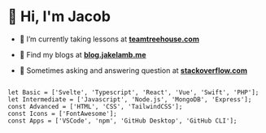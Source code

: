 <h1>👋 Hi, I'm Jacob</h1>

- 🌱 I’m currently taking lessons at **[teamtreehouse.com](https://teamtreehouse.com/jacoblamb4)**

- 📝 Find my blogs at **[blog.jakelamb.me](https://blog.jakelamb.me)**

- 💬 Sometimes asking and answering question at **[stackoverflow.com](https://stackoverflow.com/users/12067372/lambsbaaacode?tab=profile)**

<pre>
<code>
let Basic = ['Svelte', 'Typescript', 'React', 'Vue', 'Swift', 'PHP'];
let Intermediate = ['Javascript', 'Node.js', 'MongoDB', 'Express'];
const Advanced = ['HTML', 'CSS', 'TailwindCSS'];
const Icons = ['FontAwesome'];
const Apps = ['VSCode', 'npm', 'GitHub Desktop', 'GitHub CLI'];
</code>
</pre>
